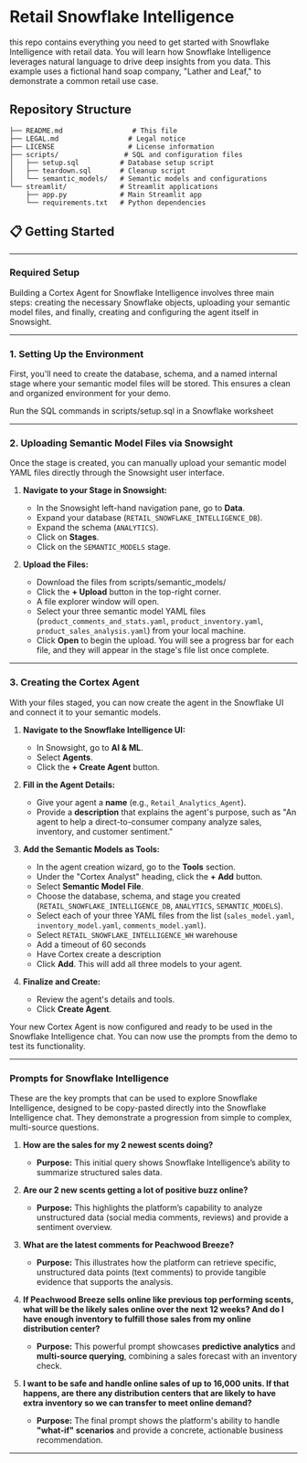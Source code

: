# Retail Snowflake Intelligence

this repo contains everything you need to get started with Snowflake Intelligence with retail data. You will learn how Snowflake Intelligence leverages natural language to drive deep insights from you data. This example uses a fictional hand soap company, "Lather and Leaf," to demonstrate a common retail use case.

## Repository Structure
```
├── README.md                 # This file
├── LEGAL.md                 # Legal notice
├── LICENSE                  # License information
├── scripts/                # SQL and configuration files
│   ├── setup.sql          # Database setup script
│   ├── teardown.sql       # Cleanup script
│   └── semantic_models/   # Semantic models and configurations
└── streamlit/             # Streamlit applications
    ├── app.py             # Main Streamlit app
    └── requirements.txt   # Python dependencies
```

## 📋 Getting Started

***

### **Required Setup**

Building a Cortex Agent for Snowflake Intelligence involves three main steps: creating the necessary Snowflake objects, uploading your semantic model files, and finally, creating and configuring the agent itself in Snowsight.

-----
### **1. Setting Up the Environment**

First, you'll need to create the database, schema, and a named internal stage where your semantic model files will be stored. This ensures a clean and organized environment for your demo.

Run the SQL commands in scripts/setup.sql in a Snowflake worksheet

-----

### **2. Uploading Semantic Model Files via Snowsight**

Once the stage is created, you can manually upload your semantic model YAML files directly through the Snowsight user interface.

1.  **Navigate to your Stage in Snowsight:**

      * In the Snowsight left-hand navigation pane, go to **Data**.
      * Expand your database (`RETAIL_SNOWFLAKE_INTELLIGENCE_DB`).
      * Expand the schema (`ANALYTICS`).
      * Click on **Stages**.
      * Click on the `SEMANTIC_MODELS` stage.

2.  **Upload the Files:**

      * Download the files from scripts/semantic_models/
      * Click the **+ Upload** button in the top-right corner.
      * A file explorer window will open.
      * Select your three semantic model YAML files (`product_comments_and_stats.yaml`, `product_inventory.yaml`, `product_sales_analysis.yaml`) from your local machine.
      * Click **Open** to begin the upload. You will see a progress bar for each file, and they will appear in the stage's file list once complete.

-----

### **3. Creating the Cortex Agent**

With your files staged, you can now create the agent in the Snowflake UI and connect it to your semantic models.

1.  **Navigate to the Snowflake Intelligence UI:**

      * In Snowsight, go to **AI & ML**.
      * Select **Agents**.
      * Click the **+ Create Agent** button.

2.  **Fill in the Agent Details:**

      * Give your agent a **name** (e.g., `Retail_Analytics_Agent`).
      * Provide a **description** that explains the agent's purpose, such as "An agent to help a direct-to-consumer company analyze sales, inventory, and customer sentiment."

3.  **Add the Semantic Models as Tools:**

      * In the agent creation wizard, go to the **Tools** section.
      * Under the "Cortex Analyst" heading, click the **+ Add** button.
      * Select **Semantic Model File**.
      * Choose the database, schema, and stage you created (`RETAIL_SNOWFLAKE_INTELLIGENCE_DB`, `ANALYTICS`, `SEMANTIC_MODELS`).
      * Select each of your three YAML files from the list (`sales_model.yaml`, `inventory_model.yaml`, `comments_model.yaml`).
      * Select `RETAIL_SNOWFLAKE_INTELLIGENCE_WH` warehouse
      * Add a timeout of 60 seconds
      * Have Cortex create a description 
      * Click **Add**. This will add all three models to your agent.

4.  **Finalize and Create:**

      * Review the agent's details and tools.
      * Click **Create Agent**.

Your new Cortex Agent is now configured and ready to be used in the Snowflake Intelligence chat. You can now use the prompts from the demo to test its functionality.

***

### **Prompts for Snowflake Intelligence**

These are the key prompts that can be used to explore Snowflake Intelligence, designed to be copy-pasted directly into the Snowflake Intelligence chat. They demonstrate a progression from simple to complex, multi-source questions.

1.  **How are the sales for my 2 newest scents doing?**
    * **Purpose:** This initial query shows Snowflake Intelligence’s ability to summarize structured sales data.

2.  **Are our 2 new scents getting a lot of positive buzz online?**
    * **Purpose:** This highlights the platform’s capability to analyze unstructured data (social media comments, reviews) and provide a sentiment overview.

3.  **What are the latest comments for Peachwood Breeze?**
    * **Purpose:** This illustrates how the platform can retrieve specific, unstructured data points (text comments) to provide tangible evidence that supports the analysis.

4.  **If Peachwood Breeze sells online like previous top performing scents, what will be the likely sales online over the next 12 weeks? And do I have enough inventory to fulfill those sales from my online distribution center?**
    * **Purpose:** This powerful prompt showcases **predictive analytics** and **multi-source querying**, combining a sales forecast with an inventory check.

5.  **I want to be safe and handle online sales of up to 16,000 units. If that happens, are there any distribution centers that are likely to have extra inventory so we can transfer to meet online demand?**
    * **Purpose:** The final prompt shows the platform's ability to handle **"what-if" scenarios** and provide a concrete, actionable business recommendation.

***
